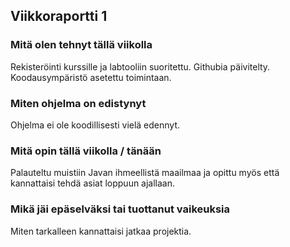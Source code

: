 ## Viikkoraportti 1

### Mitä olen tehnyt tällä viikolla

Rekisteröinti kurssille ja labtooliin suoritettu. Githubia päivitelty. Koodausympäristö asetettu toimintaan.

### Miten ohjelma on edistynyt

Ohjelma ei ole koodillisesti vielä edennyt.

### Mitä opin tällä viikolla / tänään

Palauteltu muistiin Javan ihmeellistä maailmaa ja opittu myös että kannattaisi tehdä asiat loppuun ajallaan.

### Mikä jäi epäselväksi tai tuottanut vaikeuksia

Miten tarkalleen kannattaisi jatkaa projektia.
